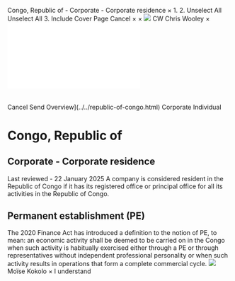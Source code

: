 Congo, Republic of - Corporate - Corporate residence
×
1.
2.
Unselect All
Unselect All
3.
Include Cover Page
Cancel
×
×
![](../../-/media/world-wide-tax-summaries/attachments/global---chris-wooley.ashx%3Frev=ac5e5f3223b34096b1afc2a6009c7320&revision=ac5e5f32-23b3-4096-b1af-c2a6009c7320&hash=859B7ADC84DC2CBEC9760E9E6EE7DE6D0A8BFCDF)
CW
Chris Wooley
×
![](corporate-residence.html)
######
Cancel
Send
Overview](../../republic-of-congo.html)
Corporate
Individual
# Congo, Republic of
## Corporate - Corporate residence
Last reviewed - 22 January 2025
A company is considered resident in the Republic of Congo if it has its registered office or principal office for all its activities in the Republic of Congo.
## Permanent establishment (PE)
The 2020 Finance Act has introduced a definition to the notion of PE, to mean: an economic activity shall be deemed to be carried on in the Congo when such activity is habitually exercised either through a PE or through representatives without independent professional personality or when such activity results in operations that form a complete commercial cycle.
![](../../-/media/world-wide-tax-summaries/attachments/congo-republic-of---moise-kokolo.ashx%3Frev=37f08685c80f405680ee1f22adc08ad6&revision=37f08685-c80f-4056-80ee-1f22adc08ad6&hash=51E57BEFFA834F4CA5A3EC2C73FF85272BE91924)
Moïse Kokolo
×
I understand